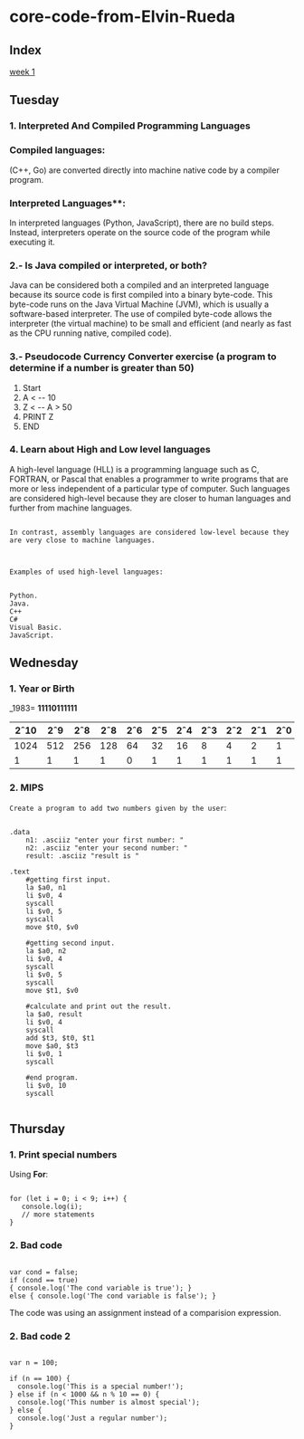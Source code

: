 
# core-code-from-Elvin-Rueda



## Index

<a href="">week 1</a>


## Tuesday 




### 1. Interpreted And Compiled Programming Languages



### Compiled languages: 

(C++, Go) are converted directly into machine native code by a compiler program.


### Interpreted Languages**: 

In interpreted languages (Python, JavaScript), there are no build steps. Instead, interpreters operate on the source code of the program while executing it.

   
### 2.- Is Java compiled or interpreted, or both? 


Java can be considered both a compiled and an interpreted language because its source code is first compiled into a binary byte-code. This byte-code runs on the Java Virtual Machine (JVM), which is usually a software-based interpreter. The use of compiled byte-code allows the interpreter (the virtual machine) to be small and efficient (and nearly as fast as the CPU running native, compiled code). 



 ### 3.- Pseudocode Currency Converter exercise (a program to determine if a number is greater than 50)
  


   1. Start
   2. A < -- 10
   3. Z < -- A > 50
   4. PRINT Z
   5. END
   


### 4. Learn about High and Low level languages
 


A high-level language (HLL) is a programming language such as C, FORTRAN, or Pascal that enables a programmer to write programs that are more or less independent of a particular type of computer. Such languages are considered high-level because they are closer to human languages and further from machine languages.
```

In contrast, assembly languages are considered low-level because they are very close to machine languages.



Examples of used high-level languages:


Python.
Java.
C++
C#
Visual Basic.
JavaScript.
```


## Wednesday
  



 ### 1. Year or Birth
  



_1983= **11110111111**	
                
                
 
 |2ˆ10 |2ˆ9 |2ˆ8 |2ˆ8 |2ˆ6 |2ˆ5 |2ˆ4 |2ˆ3 |2ˆ2 |2ˆ1 |2ˆ0|
 |-----|----|----|----|----|----|----|----|----|----|---|
 |1024 |512 |256 |128 |64  |32  |16	 |8   |4	  |2	  |1  |
 |1	   |1	  |1	  | 1  |0	  |1	  |1	  |1	  |1	  |1	  |1  |


### 2. MIPS

`Create a program to add two numbers given by the user`:

```assembly

.data
    n1: .asciiz "enter your first number: "
    n2: .asciiz "enter your second number: "
    result: .asciiz "result is "

.text
    #getting first input.
    la $a0, n1
    li $v0, 4
    syscall
    li $v0, 5
    syscall
    move $t0, $v0

    #getting second input.
    la $a0, n2
    li $v0, 4
    syscall
    li $v0, 5
    syscall
    move $t1, $v0

    #calculate and print out the result.
    la $a0, result
    li $v0, 4
    syscall
    add $t3, $t0, $t1
    move $a0, $t3
    li $v0, 1
    syscall

    #end program.
    li $v0, 10
    syscall
    
```    
## Thursday 

### 1. Print special numbers

Using **For**: 

```assembly

for (let i = 0; i < 9; i++) {
   console.log(i);
   // more statements
}

```


### 2. Bad code



```assembly

var cond = false; 
if (cond == true) 
{ console.log('The cond variable is true'); } 
else { console.log('The cond variable is false'); } 
```
The code was using an assignment instead of a comparision expression.


### 2. Bad code 2



```assembly

var n = 100;

if (n == 100) {
  console.log('This is a special number!');
} else if (n < 1000 && n % 10 == 0) {
  console.log('This number is almost special');
} else {
  console.log('Just a regular number');
}
